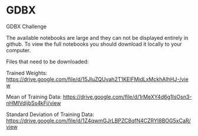 # GDBX
GDBX Challenge

The available notebooks are large and they can not be displayed entirely in github. To view the full notebooks you should download it locally to your computer.

Files that need to be downloaded:

Trained Weights:                          https://drive.google.com/file/d/15JIuZQUvah2T1KElFMidLxMckhAIhHJ-/view   

Mean of Training Data:                    https://drive.google.com/file/d/1rMeXY4d6g1IsOsn3-nHMIVdijbSs4kFj/view

Standard Deviation of Training Data:      https://drive.google.com/file/d/1Z4qwmGJrLBPZC8qfN4CZRYI8BOG5xCaR/view 
